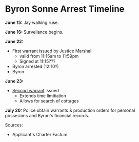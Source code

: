 
Byron Sonne Arrest Timeline
===========================

**June 15:** Jay walking ruse.

**June 16:** Surveilance begins.

**June 22:** 

  * [First warrant]((https://github.com/colah/ByronTrialNotes/raw/master/court-documents/warrant-June22-58Elderwood.pdf)) issued by Justice Marshall
    * valid from 11:15am to 11:59pm
    * Signed at 11:15???
  * Byron arrested (12:10?)
  * Byron 

**June 23:**

  * [Second warrant](https://github.com/colah/ByronTrialNotes/blob/master/court-documents/warrant-June23-58Elderwood-cottages.pdf) issued
    * Extends time limitiation
    * Allows for search of cottages

**July 20:** Police obtain warrants & production orders for personal possesions and Byron's financial records.


Sources:

  * Applicant's Charter Factum
